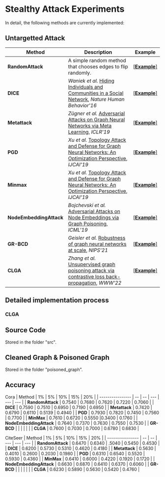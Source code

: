 # Stealthy Attack Experiments

In detail, the following methods are currently implemented:

## Untargetted Attack

| Method | Description | Example |
| ------ | ----------- | ------- |
| **RandomAttack** | A simple random method that chooses edges to flip randomly. |  [[**Example**]](https://github.com/EdisonLeeeee/GreatX/blob/master/examples/attack/targeted/random_attack.py) |
| **DICE** | *Waniek et al.* [Hiding Individuals and Communities in a Social Network](https://arxiv.org/abs/1608.00375), *Nature Human Behavior'16* | [[**Example**]](https://github.com/EdisonLeeeee/GreatX/blob/master/examples/attack/targeted/dice_attack.py)   |
| **Metattack** | *Zügner et al.* [Adversarial Attacks on Graph Neural Networks via Meta Learning](https://arxiv.org/abs/1902.08412), *ICLR'19* | [[**Example**]](https://github.com/EdisonLeeeee/GreatX/blob/master/examples/attack/untargeted/metattack.py) |
| **PGD** | *Xu et al.* [Topology Attack and Defense for Graph Neural Networks: An Optimization Perspective](https://arxiv.org/abs/1906.04214), *IJCAI'19* | [[**Example**]](https://github.com/EdisonLeeeee/GreatX/blob/master/examples/attack/untargeted/pgd_attack.py) |
| **Minmax** | *Xu et al.* [Topology Attack and Defense for Graph Neural Networks: An Optimization Perspective](https://arxiv.org/abs/1906.04214), *IJCAI'19* | [[**Example**]](https://github.com/EdisonLeeeee/GreatX/blob/master/examples/attack/untargeted/minmax_attack.py) |
| **NodeEmbeddingAttack** | *Bojchevski et al.* [Adversarial Attacks on Node Embeddings via Graph Poisoning](https://arxiv.org/abs/1809.01093), *ICML'19* | [[**Example**]]() |
| **GR-BCD** | *Geisler et al.* [ Robustness of graph neural networks at scale](https://github.com/sigeisler/robustness_of_gnns_at_scale), *NIPS'21* | [[**Example**]](https://github.com/rinnesz/clga) |
| **CLGA** | *Zhang et al.* [ Unsupervised graph poisoning attack via contrastive loss back-propagation](https://dl.acm.org/doi/abs/10.1145/3485447.3512179), *WWW'22* | [[**Example**]](https://github.com/rinnesz/clga) |

## Detailed implementation process

### CLGA


## Source Code

Stored in the folder "src".


## Cleaned Graph & Poisoned Graph

Stored in the folder "poisoned_graph".

## Accuracy

Cora
| Method | 1% | 5% | 10% | 15% | 20% |
| ---------------- | -- | -- | --- | --- | --- |
| **RandomAttack** | 0.7540 | 0.7680 | 0.7620 | 0.7220 | 0.7060 |
| **DICE** | 0.7590 | 0.7510 | 0.6950 | 0.7190 | 0.6950 |
| **Metattack** | 0.7420 | 0.6790 | 0.6110 | 0.5139 | 0.4940 |
| **PGD** | 0.7930 | 0.7820 | 0.7450 | 0.7560 | 0.7700 |
| **MinMax** | 0.7610 | 0.6720 | 0.5550 |0.3400 | 0.1760 |
| **NodeEmbeddingAttack** | 0.7640 | 0.7370 | 0.7630 | 0.7550 | 0.7530 |
| **GR-BCD** |  |  |  |  |  |
| **CLGA** | 0.7600 | 0.7030 | 0.7000 | 0.6780 | 0.6830 |


CiteSeer
| Method | 1% | 5% | 10% | 15% | 20% |
| ---------------- | -- | -- | --- | --- | --- |
| **RandomAttack** | 0.6470 | 0.6340 | .5040 | 0.5450 | 0.4530 |
| **DICE** | 0.6200 | 0.5730 | 0.5310 | 0.4620 | 0.4180 |
| **Metattack** | 0.5630 | 0.4010 | 0.2600 | 0.2030 | 0.1980 |
| **PGD** | 0.6310 | 0.6540 | 0.5520 | 0.5930 | 0.4360 |
| **MinMax** | 0.6410 | 0.6000 | 0.4220 | 0.1920 | 0.1720 |
| **NodeEmbeddingAttack** | 0.6630 | 0.6870 | 0.6410 | 0.6370 | 0.6060 |
| **GR-BCD** |  |  |  |  |  |
| **CLGA** | 0.6230 | 0.5890 | 0.5630 | 0.5420 | 0.4760 |